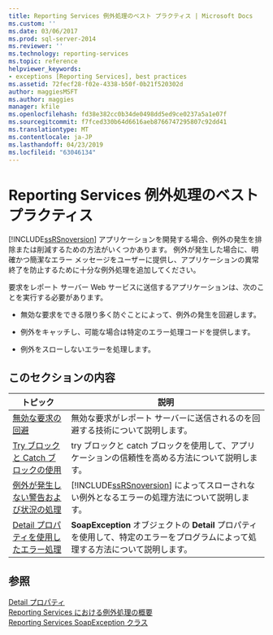 ```yaml
---
title: Reporting Services 例外処理のベスト プラクティス | Microsoft Docs
ms.custom: ''
ms.date: 03/06/2017
ms.prod: sql-server-2014
ms.reviewer: ''
ms.technology: reporting-services
ms.topic: reference
helpviewer_keywords:
- exceptions [Reporting Services], best practices
ms.assetid: 72fecf28-f02e-4338-b50f-0b21f520302d
author: maggiesMSFT
ms.author: maggies
manager: kfile
ms.openlocfilehash: fd38e382cc0b34de0498dd5ed9ce0237a5a1e07f
ms.sourcegitcommit: f7fced330b64d6616aeb8766747295807c92dd41
ms.translationtype: MT
ms.contentlocale: ja-JP
ms.lasthandoff: 04/23/2019
ms.locfileid: "63046134"
---
```

# <a name="best-practices-for-reporting-services-exception-handling"></a>Reporting Services 例外処理のベスト プラクティス
  [!INCLUDE[ssRSnoversion](../../../includes/ssrsnoversion-md.md)] アプリケーションを開発する場合、例外の発生を排除または削減するための方法がいくつかあります。 例外が発生した場合に、明確かつ簡潔なエラー メッセージをユーザーに提供し、アプリケーションの異常終了を防止するために十分な例外処理を追加してください。  
  
 要求をレポート サーバー Web サービスに送信するアプリケーションは、次のことを実行する必要があります。  
  
-   無効な要求をできる限り多く防ぐことによって、例外の発生を回避します。  
  
-   例外をキャッチし、可能な場合は特定のエラー処理コードを提供します。  
  
-   例外をスローしないエラーを処理します。  
  
## <a name="in-this-section"></a>このセクションの内容  
  
|トピック|説明|  
|-----------|-----------------|  
|[無効な要求の回避](preventing-invalid-requests.md)|無効な要求がレポート サーバーに送信されるのを回避する技術について説明します。|  
|[Try ブロックと Catch ブロックの使用](using-try-and-catch-blocks.md)|try ブロックと catch ブロックを使用して、アプリケーションの信頼性を高める方法について説明します。|  
|[例外が発生しない警告および状況の処理](handling-warnings-and-cases-that-do-not-cause-exceptions.md)|[!INCLUDE[ssRSnoversion](../../../includes/ssrsnoversion-md.md)] によってスローされない例外となるエラーの処理方法について説明します。|  
|[Detail プロパティを使用したエラー処理](using-the-detail-property-to-handle-specific-errors.md)|**SoapException** オブジェクトの **Detail** プロパティを使用して、特定のエラーをプログラムによって処理する方法について説明します。|  
  
## <a name="see-also"></a>参照  
 [Detail プロパティ](../soapexception-class/detail-property.md)   
 [Reporting Services における例外処理の概要](../introducing-exception-handling-in-reporting-services.md)   
 [Reporting Services SoapException クラス](../soapexception-class/reporting-services-soapexception-class.md)  
  
  
